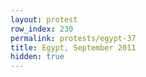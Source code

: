 ```yaml
---
layout: protest
row_index: 230
permalink: protests/egypt-37
title: Egypt, September 2011
hidden: true
---
```

